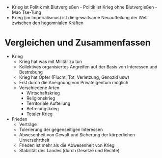 + Krieg ist Politik mit Blutvergießen - Politik ist Krieg ohne Blutvergießen - Mao Tse-Tung
+ Krieg (im Imperialismus) ist die gewaltsame Neuaufteilung der Welt zwischen den hegomnialen Kräften
# Vergleichen und Zusammenfassen
+ Krieg
	+ Krieg hat was mit Militär zu tun
	+ Kollektives organisiertes Angreifen auf der Basis von Interessen und Bestrebung
	+ Krieg hat Opfer (Flucht, Tot, Verletzung, Genozid usw)
	+ Erst durch die Aneignung von Privateigentum möglich
	+ Verschiedene Arten
		+ Wirtschaftskrieg
		+ Religionskrieg
		+ Territoriale Aufteilung
		+ Befreiungskrieg
		+ Totaler Krieg
+ Frieden
	+ Verträge
	+ Tolerierung der gegenseitigen Interessen
	+ Abwesenheit von Gewalt und Sicherung der körperlichen Unversehrtheit
	+ Frieden ist mehr als die Abwesenheit von Krieg
	+ Stabilität des Landes (durch Gesetze und Rechte)